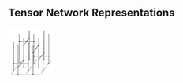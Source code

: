 ## Tensor Network Representations

<img src="images/TN_representation_1.png" alt="TN_representation" height="100">